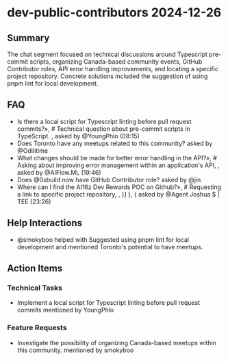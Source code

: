# dev-public-contributors 2024-12-26

## Summary
The chat segment focused on technical discussions around Typescript pre-commit scripts, organizing Canada-based community events, GitHub Contributor roles, API error handling improvements, and locating a specific project repository. Concrete solutions included the suggestion of using pnpm lint for local development.

## FAQ
- Is there a local script for Typescript linting before pull request commits?»,  # Technical question about pre-commit scripts in TypeScript.   ,                      asked by @YoungPhlo (08:15)
- Does Toronto have any meetups related to this community? asked by @Odilitime
- What changes should be made for better error handling in the API?», # Asking about improving error management within an application's API,   ,                      asked by @AIFlow.ML (19:46)
- Does @0xbuild now have GitHub Contributor role? asked by @jin
- Where can I find the AI16z Dev Rewards POC on Github?», # Requesting a link to specific project repository,   ,                     }] }, { asked by @Agent Joshua $ | TEE (23:26)

## Help Interactions
- @smokyboo helped  with Suggested using pnpm lint for local development and mentioned Toronto's potential to have meetups.

## Action Items

### Technical Tasks
- Implement a local script for Typescript linting before pull request commits mentioned by YoungPhlo

### Feature Requests
- Investigate the possibility of organizing Canada-based meetups within this community. mentioned by smokyboo